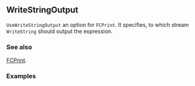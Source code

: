 ## WriteStringOutput

`UseWriteStringOutput` an option for `FCPrint`. It specifies, to which stream `WriteString` should output the expression.

### See also

[FCPrint](FCPrint).

### Examples